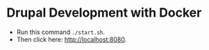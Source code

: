 # Drupal Development with Docker

* Run this command `./start.sh`.
* Then click here: [http://localhost:8080](http://localhost:8080).